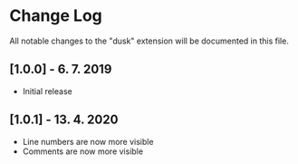 # Change Log

All notable changes to the "dusk" extension will be documented in this file.

## [1.0.0] - 6. 7. 2019

-   Initial release

## [1.0.1] - 13. 4. 2020

- Line numbers are now more visible
- Comments are now more visible
